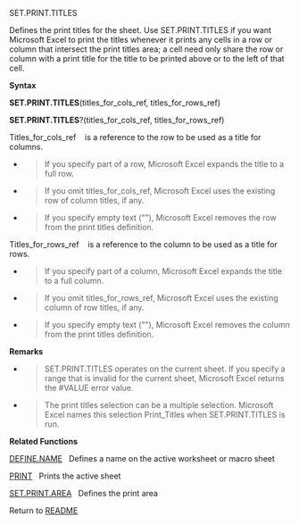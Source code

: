 SET.PRINT.TITLES

Defines the print titles for the sheet. Use SET.PRINT.TITLES if you want
Microsoft Excel to print the titles whenever it prints any cells in a
row or column that intersect the print titles area; a cell need only
share the row or column with a print title for the title to be printed
above or to the left of that cell.

**Syntax**

**SET.PRINT.TITLES**(titles\_for\_cols\_ref, titles\_for\_rows\_ref)

**SET.PRINT.TITLES**?(titles\_for\_cols\_ref, titles\_for\_rows\_ref)

Titles\_for\_cols\_ref&nbsp;&nbsp;&nbsp;&nbsp;is a reference to the row
to be used as a title for columns.

  - > If you specify part of a row, Microsoft Excel expands the title to
    > a full row.

  - > If you omit titles\_for\_cols\_ref, Microsoft Excel uses the
    > existing row of column titles, if any.

  - > If you specify empty text (""), Microsoft Excel removes the row
    > from the print titles definition.


Titles\_for\_rows\_ref&nbsp;&nbsp;&nbsp;&nbsp;is a reference to the
column to be used as a title for rows.

  - > If you specify part of a column, Microsoft Excel expands the title
    > to a full column.

  - > If you omit titles\_for\_rows\_ref, Microsoft Excel uses the
    > existing column of row titles, if any.

  - > If you specify empty text (""), Microsoft Excel removes the column
    > from the print titles definition.


**Remarks**

  - > SET.PRINT.TITLES operates on the current sheet. If you specify a
    > range that is invalid for the current sheet, Microsoft Excel
    > returns the \#VALUE error value.

  - > The print titles selection can be a multiple selection. Microsoft
    > Excel names this selection Print\_Titles when SET.PRINT.TITLES is
    > run.


**Related Functions**

[DEFINE.NAME](DEFINE.NAME.md)&nbsp;&nbsp;&nbsp;Defines a name on the active worksheet or
macro sheet

[PRINT](PRINT.md)&nbsp;&nbsp;&nbsp;Prints the active sheet

[SET.PRINT.AREA](SET.PRINT.AREA.md)&nbsp;&nbsp;&nbsp;Defines the print area



Return to [README](README.md)

